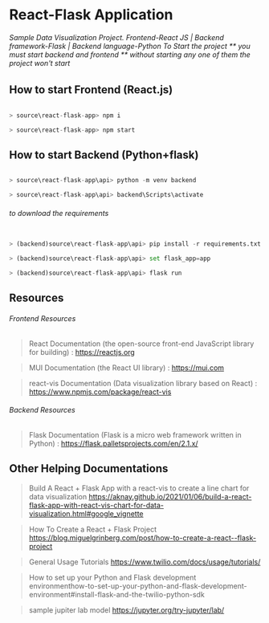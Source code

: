 # React-Flask Application

###### Sample Data Visualization Project. Frontend-React JS | Backend framework-Flask | Backend language-Python To Start the project ** you must start backend and frontend ** without starting any one of them the project won't start

## How to start Frontend (React.js)

```javascript

> source\react-flask-app> npm i

> source\react-flask-app> npm start

```

## How to start Backend (Python+flask)

```python

> source\react-flask-app\api> python -m venv backend

> source\react-flask-app\api> backend\Scripts\activate

```

###### to download the requirements

```python

> (backend)source\react-flask-app\api> pip install -r requirements.txt

> (backend)source\react-flask-app\api> set flask_app=app

> (backend)source\react-flask-app\api> flask run

```

## Resources

###### Frontend Resources

> React Documentation (the open-source front-end JavaScript library for building) : https://reactjs.org

> MUI Documentation (the React UI library) : https://mui.com

> react-vis Documentation (Data visualization library based on React) : https://www.npmjs.com/package/react-vis

###### Backend Resources

> Flask Documentation (Flask is a micro web framework written in Python) : https://flask.palletsprojects.com/en/2.1.x/

## Other Helping Documentations

> Build A React + Flask App with a react-vis to create a line chart for data visualization
> https://aknay.github.io/2021/01/06/build-a-react-flask-app-with-react-vis-chart-for-data-visualization.html#google_vignette

> How To Create a React + Flask Project
> https://blog.miguelgrinberg.com/post/how-to-create-a-react--flask-project

> General Usage Tutorials
> https://www.twilio.com/docs/usage/tutorials/

> How to set up your Python and Flask development  
> environmenthow-to-set-up-your-python-and-flask-development-environment#install-flask-and-the-twilio-python-sdk

> sample jupiter lab model
> https://jupyter.org/try-jupyter/lab/
